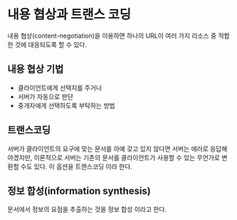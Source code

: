 # 내용 협상과 트랜스 코딩

내용 협상(content-negotiation)을 이용하면 하나의 URL이 여러 가지 리소스 중 적합한 것에 대응되도록 할 수 있다.

## 내용 협상 기법

- 클라이언트에게 선택지를 주거나
- 서버가 자동으로 판단
- 중개자에게 선택하도록 부탁하는 방법

## 트랜스코딩

서버가 클라이언트의 요구에 맞는 문서를 아예 갖고 있지 않다면 서버는 에러로 응답해야겠지만, 이론적으로 서버는 기존의 문서를
클라이언트가 사용할 수 있는 무언가로 변환할 수도 있다. 이 옵션을 트랜스코딩 이라 한다.

## 정보 합성(information synthesis)

문서에서 정보의 요점을 추출하는 것을 정보 합성 이라고 한다.
